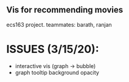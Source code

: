 ## Vis for recommending movies
ecs163 project. teammates: barath, ranjan

# ISSUES (3/15/20):
- interactive vis (graph -> bubble)
- graph tooltip background opacity
